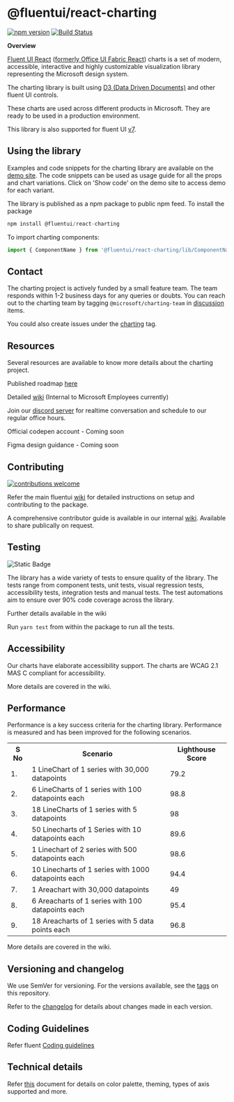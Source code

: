 # @fluentui/react-charting

[![npm version](https://badge.fury.io/js/@fluentui%2Freact-charting.svg)](https://badge.fury.io/js/@fluentui%2Freact-charting) [![Build Status](https://img.shields.io/azure-devops/build/uifabric/fabricpublic/164/master?style=flat-square)](https://dev.azure.com/uifabric/fabricpublic/_build?definitionId=164)

**Overview**

[Fluent UI React](https://developer.microsoft.com/en-us/fluentui)
([formerly Office UI Fabric React](https://developer.microsoft.com/en-us/office/blogs/ui-fabric-is-evolving-into-fluent-ui/)) charts is a set of modern, accessible, interactive and highly customizable visualization library representing the Microsoft design system.

The charting library is built using [D3 (Data Driven Documents)](https://github.com/d3/d3) and other fluent UI controls.

These charts are used across different products in Microsoft. They are ready to be used in a production environment.

This library is also supported for fluent UI [v7](https://github.com/microsoft/fluentui/tree/7.0).

## Using the library

Examples and code snippets for the charting library are available on the [demo site](https://aka.ms/fluentcharting).
The code snippets can be used as usage guide for all the props and chart variations. Click on 'Show code' on the demo site to access demo for each variant.

The library is published as a npm package to public npm feed. To install the package

```js
npm install @fluentui/react-charting
```

To import charting components:

```js
import { ComponentName } from '@fluentui/react-charting/lib/ComponentName';
```

## Contact

The charting project is actively funded by a small feature team. The team responds within 1-2 business days for any queries or doubts.
You can reach out to the charting team by tagging `@microsoft/charting-team` in [discussion](https://github.com/microsoft/fluentui/discussions) items.

You could also create issues under the [charting](https://github.com/microsoft/fluentui/labels/Package:%20charting) tag.

## Resources

Several resources are available to know more details about the charting project.

Published roadmap [here](https://aka.ms/fluentChartingRoadmap)

Detailed [wiki](https://aka.ms/fluentChartingWiki) (Internal to Microsoft Employees currently)

Join our [discord server](https://aka.ms/FluentCharting/discord) for realtime conversation and schedule to our regular office hours.

Official codepen account - Coming soon

Figma design guidance - Coming soon

## Contributing

[![contributions welcome](https://img.shields.io/badge/contributions-welcome-1EAEDB)]()

Refer the main fluentui [wiki](https://github.com/microsoft/fluentui/wiki) for detailed instructions on setup and contributing to the package.

A comprehensive contributor guide is available in our internal [wiki](https://aka.ms/fluentChartingWiki). Available to share publically on request.

## Testing

![Static Badge](https://img.shields.io/badge/coverage-87%25-brightgreen)

The library has a wide variety of tests to ensure quality of the library.
The tests range from component tests, unit tests, visual regression tests, accessibility tests, integration tests and manual tests.
The test automations aim to ensure over 90% code coverage across the library.

Further details available in the wiki

Run `yarn test` from within the package to run all the tests.

## Accessibility

Our charts have elaborate accessibility support. The charts are WCAG 2.1 MAS C compliant for accessibility.

More details are covered in the wiki.

## Performance

Performance is a key success criteria for the charting library.
Performance is measured and has been improved for the following scenarios.

<table>
  <tr>
    <th>S No</th>
    <th>Scenario</th>
    <th>Lighthouse Score</th>
  </tr><tr>
            <td>1.</td>
            <td>1 LineChart of 1 series with 30,000 datapoints</td>
            <td>79.2</td>
           </tr>
<tr>
            <td>2.</td>
            <td>6 LineCharts of 1 series with 100 datapoints each</td>
            <td>98.8</td>
           </tr>
<tr>
            <td>3.</td>
            <td>18 LineCharts of 1 series with 5 datapoints</td>
            <td>98</td>
           </tr>
<tr>
    <td>4.</td>
    <td>50 Linecharts of 1 Series with 10 datapoints each</td>
    <td>89.6</td>
</tr>
<tr>
    <td>5.</td>
    <td>1 Linechart of 2 series with 500 datapoints each</td>
    <td>98.6</td>
</tr>
<tr>
    <td>6.</td>
    <td>10 Linecharts of 1 series with 1000 datapoints each</td>
    <td>94.4</td>
</tr>
<tr>
    <td>7.</td>
    <td>1 Areachart with 30,000 datapoints</td>
    <td>49</td>
</tr>
<tr>
    <td>8.</td>
    <td>6 Areacharts of 1 series with 100 datapoints each</td>
    <td>95.4</td>
</tr>
<tr>
    <td>9.</td>
    <td>18 Areacharts of 1 series with 5 data points each</td>
    <td>96.8</td>
</tr>
<table>

More details are covered in the wiki.

## Versioning and changelog

We use SemVer for versioning. For the versions available, see the [tags](https://github.com/microsoft/fluentui/tags) on this repository.

Refer to the [changelog](https://github.com/microsoft/fluentui/blob/master/packages/react-charting/CHANGELOG.md) for details about changes made in each version.

## Coding Guidelines

Refer fluent [Coding guidelines](https://github.com/microsoft/fluentui/wiki/Coding-Style)

## Technical details

Refer [this](https://github.com/microsoft/fluentui/blob/master/packages/react-charting/docs/TechnicalDetails.md) document for details on color palette, theming, types of axis supported and more.
